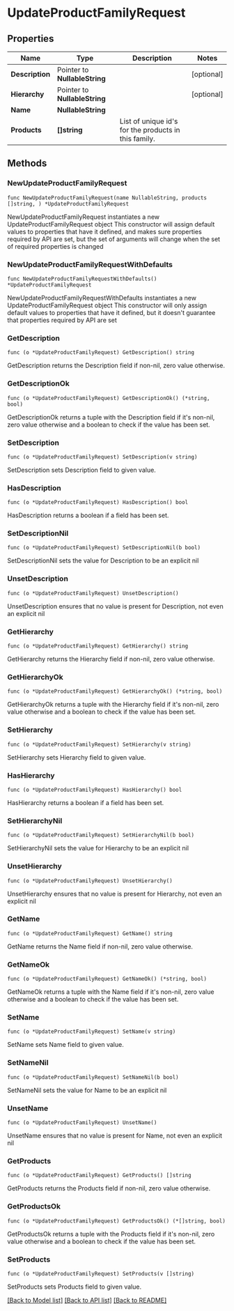 # UpdateProductFamilyRequest

## Properties

Name | Type | Description | Notes
------------ | ------------- | ------------- | -------------
**Description** | Pointer to **NullableString** |  | [optional] 
**Hierarchy** | Pointer to **NullableString** |  | [optional] 
**Name** | **NullableString** |  | 
**Products** | **[]string** | List of unique id&#39;s for the products in this family. | 

## Methods

### NewUpdateProductFamilyRequest

`func NewUpdateProductFamilyRequest(name NullableString, products []string, ) *UpdateProductFamilyRequest`

NewUpdateProductFamilyRequest instantiates a new UpdateProductFamilyRequest object
This constructor will assign default values to properties that have it defined,
and makes sure properties required by API are set, but the set of arguments
will change when the set of required properties is changed

### NewUpdateProductFamilyRequestWithDefaults

`func NewUpdateProductFamilyRequestWithDefaults() *UpdateProductFamilyRequest`

NewUpdateProductFamilyRequestWithDefaults instantiates a new UpdateProductFamilyRequest object
This constructor will only assign default values to properties that have it defined,
but it doesn't guarantee that properties required by API are set

### GetDescription

`func (o *UpdateProductFamilyRequest) GetDescription() string`

GetDescription returns the Description field if non-nil, zero value otherwise.

### GetDescriptionOk

`func (o *UpdateProductFamilyRequest) GetDescriptionOk() (*string, bool)`

GetDescriptionOk returns a tuple with the Description field if it's non-nil, zero value otherwise
and a boolean to check if the value has been set.

### SetDescription

`func (o *UpdateProductFamilyRequest) SetDescription(v string)`

SetDescription sets Description field to given value.

### HasDescription

`func (o *UpdateProductFamilyRequest) HasDescription() bool`

HasDescription returns a boolean if a field has been set.

### SetDescriptionNil

`func (o *UpdateProductFamilyRequest) SetDescriptionNil(b bool)`

 SetDescriptionNil sets the value for Description to be an explicit nil

### UnsetDescription
`func (o *UpdateProductFamilyRequest) UnsetDescription()`

UnsetDescription ensures that no value is present for Description, not even an explicit nil
### GetHierarchy

`func (o *UpdateProductFamilyRequest) GetHierarchy() string`

GetHierarchy returns the Hierarchy field if non-nil, zero value otherwise.

### GetHierarchyOk

`func (o *UpdateProductFamilyRequest) GetHierarchyOk() (*string, bool)`

GetHierarchyOk returns a tuple with the Hierarchy field if it's non-nil, zero value otherwise
and a boolean to check if the value has been set.

### SetHierarchy

`func (o *UpdateProductFamilyRequest) SetHierarchy(v string)`

SetHierarchy sets Hierarchy field to given value.

### HasHierarchy

`func (o *UpdateProductFamilyRequest) HasHierarchy() bool`

HasHierarchy returns a boolean if a field has been set.

### SetHierarchyNil

`func (o *UpdateProductFamilyRequest) SetHierarchyNil(b bool)`

 SetHierarchyNil sets the value for Hierarchy to be an explicit nil

### UnsetHierarchy
`func (o *UpdateProductFamilyRequest) UnsetHierarchy()`

UnsetHierarchy ensures that no value is present for Hierarchy, not even an explicit nil
### GetName

`func (o *UpdateProductFamilyRequest) GetName() string`

GetName returns the Name field if non-nil, zero value otherwise.

### GetNameOk

`func (o *UpdateProductFamilyRequest) GetNameOk() (*string, bool)`

GetNameOk returns a tuple with the Name field if it's non-nil, zero value otherwise
and a boolean to check if the value has been set.

### SetName

`func (o *UpdateProductFamilyRequest) SetName(v string)`

SetName sets Name field to given value.


### SetNameNil

`func (o *UpdateProductFamilyRequest) SetNameNil(b bool)`

 SetNameNil sets the value for Name to be an explicit nil

### UnsetName
`func (o *UpdateProductFamilyRequest) UnsetName()`

UnsetName ensures that no value is present for Name, not even an explicit nil
### GetProducts

`func (o *UpdateProductFamilyRequest) GetProducts() []string`

GetProducts returns the Products field if non-nil, zero value otherwise.

### GetProductsOk

`func (o *UpdateProductFamilyRequest) GetProductsOk() (*[]string, bool)`

GetProductsOk returns a tuple with the Products field if it's non-nil, zero value otherwise
and a boolean to check if the value has been set.

### SetProducts

`func (o *UpdateProductFamilyRequest) SetProducts(v []string)`

SetProducts sets Products field to given value.



[[Back to Model list]](../README.md#documentation-for-models) [[Back to API list]](../README.md#documentation-for-api-endpoints) [[Back to README]](../README.md)


